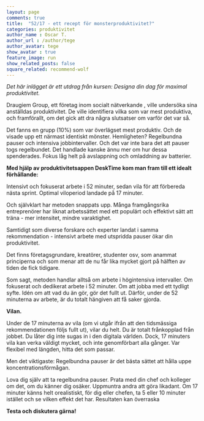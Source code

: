 ```yaml
---
layout: page
comments: true
title:  "52/17 - ett recept för monsterproduktivitet?"
categories: produktivitet
author_name : Oscar T.
author_url : /author/tege
author_avatar: tege
show_avatar : true
feature_image: run
show_related_posts: false
square_related: recommend-wolf
---
```



*Det här inlägget är ett utdrag från kursen: Designa din dag för maximal produktivitet.*

Draugiem Group, ett företag inom socialt nätverkande , ville undersöka sina anställdas produktivitet. De ville identifiera vilka som var mest produktiva, och framförallt, om det gick att dra några slutsatser om varför det var så.

Det fanns en grupp (10%) som var överlägset mest produktiv. Och de visade upp ett närmast identiskt mönster.
Hemligheten? Regelbundna pauser och intensiva jobbintervaller.
Och det var inte bara det att pauser togs regelbundet. Det handlade kanske ännu mer om hur dessa spenderades. Fokus låg helt på avslappning och omladdning av batterier.


**Med hjälp av produktivitetsappen DeskTime kom man fram till ett idealt förhållande:**

Intensivt och fokuserat arbete i 52 minuter, sedan vila för att förbereda nästa sprint. Optimal viloperiod landade på 17 minuter.

Och självklart har metoden snappats upp. Många framgångsrika entreprenörer har liknat arbetssättet med ett populärt och effektivt sätt att träna - mer intensitet, mindre varaktighet.


Samtidigt som diverse forskare och experter landat i samma rekommendation - intensivt arbete med utspridda pauser ökar din produktivitet.

Det finns företagsgrundare, kreatörer, studenter osv, som anammat principerna och som menar att de nu får lika mycket gjort på hälften av tiden de fick tidigare. 

Som sagt, metoden handlar alltså om arbete i högintensiva intervaller. Om fokuserat och dedikerat arbete i 52 minuter. Om att jobba med ett tydligt syfte. Idén om att vad du än gör, gör det fullt ut. Därför, under de 52 minuterna av arbete, är du totalt hängiven att få saker gjorda.


**Vilan.**

Under de 17 minuterna av vila (om vi utgår ifrån att den tidsmässiga rekommendationen följs fullt ut), vilar du helt. Du är totalt frånkopplad från jobbet. Du låter dig inte sugas in i den digitala världen. Dock, 17 minuters vila kan verka väldigt mycket, och inte genomförbart alla gånger. Var flexibel med längden, hitta det som passar.

Men det viktigaste: Regelbundna pauser är det bästa sättet att hålla uppe koncentrationsförmågan.

Lova dig själv att ta regelbundna pauser. Prata med din chef och kolleger om det, om du känner dig osäker. Uppmuntra andra att göra likadant. Om 17 minuter känns helt orealistiskt, för dig eller chefen, ta 5 eller 10 minuter istället och se vilken effekt det har. Resultaten kan överraska

**Testa och diskutera gärna!**



